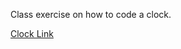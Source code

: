 Class exercise on how to code a clock.


[Clock Link](https://becskeens1993.github.io/assignments/Clock/clock.html)
